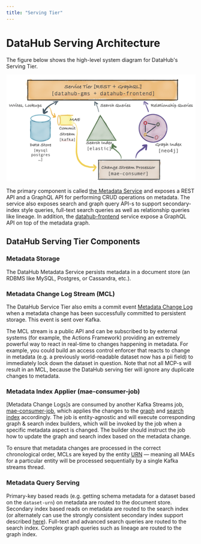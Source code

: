```yaml
---
title: "Serving Tier"
---
```


# DataHub Serving Architecture

The figure below shows the high-level system diagram for DataHub's Serving Tier. 

![datahub-serving](../imgs/datahub-serving.png)

The primary component is called [the Metadata Service](../../metadata-service) and exposes a REST API and a GraphQL API for performing CRUD operations on metadata. The service also exposes search and graph query API-s to support secondary-index style queries, full-text search queries as well as relationship queries like lineage. In addition, the [datahub-frontend](../../datahub-frontend) service expose a GraphQL API on top of the metadata graph. 

## DataHub Serving Tier Components

### Metadata Storage

The DataHub Metadata Service persists metadata in a document store (an RDBMS like MySQL, Postgres, or Cassandra, etc.). 

### Metadata Change Log Stream (MCL)

The DataHub Service Tier also emits a commit event [Metadata Change Log] when a metadata change has been successfully committed to persistent storage. This event is sent over Kafka. 

The MCL stream is a public API and can be subscribed to by external systems (for example, the Actions Framework) providing an extremely powerful way to react in real-time to changes happening in metadata. For example, you could build an access control enforcer that reacts to change in metadata (e.g. a previously world-readable dataset now has a pii field) to immediately lock down the dataset in question.
Note that not all MCP-s will result in an MCL, because the DataHub serving tier will ignore any duplicate changes to metadata.

### Metadata Index Applier (mae-consumer-job)

[Metadata Change Logs]s are consumed by another Kafka Streams job, [mae-consumer-job], which applies the changes to the [graph] and [search index] accordingly. 
The job is entity-agnostic and will execute corresponding graph & search index builders, which will be invoked by the job when a specific metadata aspect is changed. 
The builder should instruct the job how to update the graph and search index based on the metadata change. 

To ensure that metadata changes are processed in the correct chronological order, MCLs are keyed by the entity [URN] — meaning all MAEs for a particular entity will be processed sequentially by a single Kafka streams thread. 

### Metadata Query Serving

Primary-key based reads (e.g. getting schema metadata for a dataset based on the `dataset-urn`) on metadata are routed to the document store. Secondary index based reads on metadata are routed to the search index (or alternately can use the strongly consistent secondary index support described [here]()). Full-text and advanced search queries are routed to the search index. Complex graph queries such as lineage are routed to the graph index.

[RecordTemplate]: https://github.com/linkedin/rest.li/blob/master/data/src/main/java/com/linkedin/data/template/RecordTemplate.java
[GenericRecord]: https://github.com/apache/avro/blob/master/lang/java/avro/src/main/java/org/apache/avro/generic/GenericRecord.java
[Pegasus]: https://linkedin.github.io/rest.li/DATA-Data-Schema-and-Templates
[relationship]: ../what/relationship.md
[entity]: ../what/entity.md
[aspect]: ../what/aspect.md
[GMS]: ../what/gms.md
[Metadata Change Log]: ../what/mxe.md#metadata-change-log-mcl
[rest.li]: https://rest.li


[Metadata Change Proposal (MCP)]: ../what/mxe.md#metadata-change-proposal-mcp
[Metadata Change Log (MCL)]: ../what/mxe.md#metadata-change-log-mcl
[MCP]: ../what/mxe.md#metadata-change-proposal-mcp
[MCL]: ../what/mxe.md#metadata-change-log-mcl

[equivalent Pegasus format]: https://linkedin.github.io/rest.li/how_data_is_represented_in_memory#the-data-template-layer
[graph]: ../what/graph.md
[search index]: ../what/search-index.md
[mce-consumer-job]: ../../metadata-jobs/mce-consumer-job
[mae-consumer-job]: ../../metadata-jobs/mae-consumer-job
[Remote DAO]: ../architecture/metadata-serving.md#remote-dao
[URN]: ../what/urn.md
[Metadata Modelling]: ../modeling/metadata-model.md
[Entity]: ../what/entity.md
[Relationship]: ../what/relationship.md
[Search Document]: ../what/search-document.md
[metadata aspect]: ../what/aspect.md
[Python emitters]: https://datahubproject.io/docs/metadata-ingestion/#using-as-a-library
